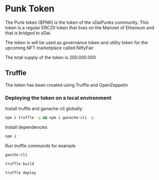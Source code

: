 # Punk Token
The Punk token ($PNK) is the token of the xDaiPunks community. This token is a regular ERC20 token that lives on the Mainnet of Ethereum and that is bridged to xDai.

The token is will be used as governance token and utility token for the upcoming NFT marketplace called NiftyFair

The total supply of the token is 200.000.000

## Truffle
The token has been created using Truffle and OpenZeppelin 

### Deploying the token on a local environment
Install truffle and ganache-cli globally:
```sh
npm i truffle -g && npm i ganache-cli -g
```

Install dependencies

```sh
npm i 
```

Run truffle commands for example

```sh
ganche-cli

truffle build

truffle deploy
```






